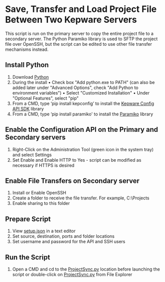# Save, Transfer and Load Project File Between Two Kepware Servers

This script is run on the primary server to copy the entire project file to a secondary server.  The Python Paramiko library is used to SFTP the project file over OpenSSH, but the script can be edited to use other file transfer mechanisms instead.

## Install Python

1. Download [Python](https://www.python.org/downloads/)
2. During the install
    • Check box "Add python.exe to PATH" (can also be added later under "Advanced Options", check "Add Python to environment variables")
    • Select "Customized Installation"
    • Under "Optional Features", select "pip"
3. From a CMD, type ‘pip install kepconfig’ to install the [Kepware Config API SDK](https://github.com/PTCInc/Kepware-ConfigAPI-SDK-Python) library
4. From a CMD, type ‘pip install paramiko' to install the [Paramiko](https://www.paramiko.org/) library

## Enable the Configuration API on the Primary and Secondary servers

1. Right-Click on the Administration Tool (green icon in the system tray) and select Settings
2. Set Enable and Enable HTTP to Yes - script can be modified as necessary if HTTPS is desired

## Enable File Transfers on Secondary server

1. Install or Enable OpenSSH
2. Create a folder to receive the file transfer.  For example, C:\Projects
3. Enable sharing to this folder

## Prepare Script

1. View [setup.json](setup.json) in a text editor
2. Set source, destination, ports and folder locations
3. Set username and password for the API and SSH users

## Run the Script

1. Open a CMD and cd to the [ProjectSync.py](ProjectSync.py) location before launching the script or double-click on [ProjectSync.py](ProjectSync.py) from File Explorer

